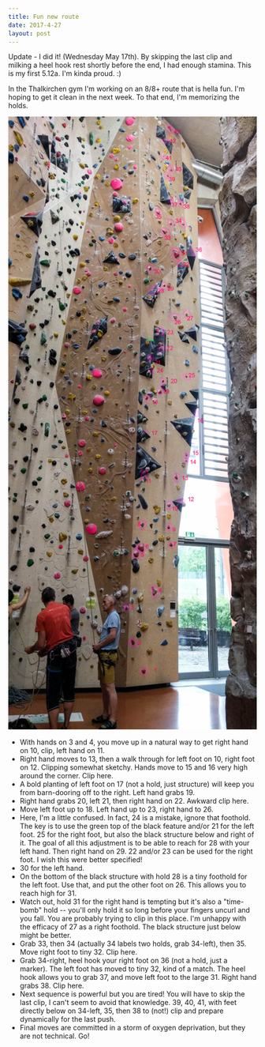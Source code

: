 ```yaml
---
title: Fun new route
date: 2017-4-27
layout: post
---
```


Update - I did it! (Wednesday May 17th). By skipping the last clip and
milking a heel hook rest shortly before the end, I had enough stamina.
This is my first 5.12a. I'm kinda proud. :)

In the Thalkirchen gym I'm working on an 8/8+ route that is hella fun.
I'm hoping to get it clean in the next week. To that end, I'm memorizing the holds.

<a href="images/GoodtimeRoute.jpg"><img width="1024" src="images/GoodtimeRoute.jpg"></a>

* With hands on 3 and 4, you move up in a natural way to get right hand on 10,
  clip, left hand on 11.
* Right hand moves to 13, then a walk through for left foot on 10, right foot
  on 12. Clipping somewhat sketchy. Hands move to 15 and 16 very high around
  the corner. Clip here.
* A bold planting of left foot on 17 (not a hold, just structure) will keep
  you from barn-dooring off to the right. Left hand grabs 19.
* Right hand grabs 20, left 21, then right hand on 22. Awkward clip here.
* Move left foot up to 18. Left hand up to 23, right hand to 26.
* Here, I'm a little confused. In fact, 24 is a mistake, ignore that foothold.
  The key is to use the green top of the black feature and/or 21 for the left
  foot. 25 for the right foot, but also the black structure below and right
  of it. The goal of all this adjustment is to be able to reach for 28
  with your left hand. Then right hand on 29. 22 and/or 23 can be used for
  the right foot. I wish this were better specified!
* 30 for the left hand.
* On the bottom of the black structure with hold 28 is a tiny foothold for the
  left foot. Use that, and put the other foot on 26. This allows you to reach high
  for 31.
* Watch out, hold 31 for the right hand is tempting
  but it's also a "time-bomb" hold -- you'll only hold it so long before your
  fingers uncurl and you fall. You are probably trying to clip in this place.
  I'm unhappy with the efficacy of 27 as a right foothold. The black structure
  just below might be better.
* Grab 33, then 34 (actually 34 labels two holds, grab 34-left), then 35.
  Move right foot to tiny 32. Clip here.
* Grab 34-right, heel hook your right foot on 36 (not a hold, just a marker).
  The left foot has moved to tiny 32, kind of a match. The heel hook allows
  you to grab 37, and move left foot to the large 31. Right hand grabs 38.
  Clip here.
* Next sequence is powerful but you are tired! You will have to skip the last
  clip, I can't seem to avoid that knowledge. 39, 40, 41, with feet directly
  below on 34-left, 35, then 38 to (not!) clip and prepare dynamically for
  the last push.
* Final moves are committed in a storm of oxygen deprivation, but they are
  not technical. Go!


